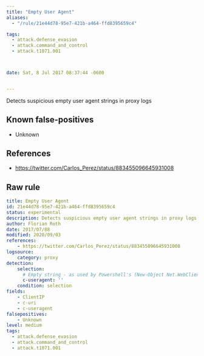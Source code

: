 ```yaml
---
title: "Empty User Agent"
aliases:
  - "/rule/21e44d78-95e7-421b-a464-ffd8395659c4"

tags:
  - attack.defense_evasion
  - attack.command_and_control
  - attack.t1071.001



date: Sat, 8 Jul 2017 08:37:44 -0600


---
```


Detects suspicious empty user agent strings in proxy logs

<!--more-->


## Known false-positives

* Unknown



## References

* https://twitter.com/Carlos_Perez/status/883455096645931008


## Raw rule
```yaml
title: Empty User Agent
id: 21e44d78-95e7-421b-a464-ffd8395659c4
status: experimental
description: Detects suspicious empty user agent strings in proxy logs
author: Florian Roth
date: 2017/07/08
modified: 2020/09/03
references:
    - https://twitter.com/Carlos_Perez/status/883455096645931008
logsource:
    category: proxy
detection:
    selection:
      # Empty string - as used by Powershell's (New-Object Net.WebClient).DownloadString
      c-useragent: ''
    condition: selection
fields:
    - ClientIP
    - c-uri
    - c-useragent
falsepositives:
    - Unknown
level: medium
tags:
  - attack.defense_evasion
  - attack.command_and_control
  - attack.t1071.001
```
